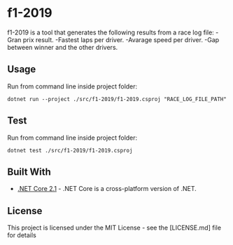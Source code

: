 # f1-2019
f1-2019 is a tool that generates the following results from a race log file:
-Gran prix result.
-Fastest laps per driver.
-Avarage speed per driver.
-Gap between winner and the other drivers.

## Usage

Run from command line inside project folder:

```
dotnet run --project ./src/f1-2019/f1-2019.csproj "RACE_LOG_FILE_PATH"
```

## Test

Run from command line inside project folder:

```
dotnet test ./src/f1-2019/f1-2019.csproj
```

## Built With

* [.NET Core 2.1](https://dotnet.microsoft.com/download) - .NET Core is a cross-platform version of .NET.

## License

This project is licensed under the MIT License - see the [LICENSE.md] file for details
